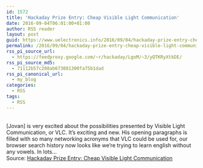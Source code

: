 ```yaml
---
id: 1572
title: 'Hackaday Prize Entry: Cheap Visible Light Communication'
date: 2016-09-04T06:01:00+01:00
author: RSS reader
layout: post
guid: https://www.uelectronics.info/2016/09/04/hackaday-prize-entry-cheap-visible-light-communication/
permalink: /2016/09/04/hackaday-prize-entry-cheap-visible-light-communication/
rss_pi_source_url:
  - https://feedproxy.google.com/~r/hackaday/LgoM/~3/yQTKRyXtkDE/
rss_pi_source_md5:
  - 71112b57c208ab673081300fa75b1dad
rss_pi_canonical_url:
  - my_blog
categories:
  - RSS
tags:
  - RSS
---
```

&#013;  
[Jovan] is very excited about the possibilities presented by Visible Light Communication, or VLC. It’s exciting and new. His opening paragraphs is filled with so many networking acronyms that VLC could be used for, our browser search history now looks like we’re trying to learn english without any vowels. In lots…&#013;  
Source: <a href="https://feedproxy.google.com/~r/hackaday/LgoM/~3/yQTKRyXtkDE/" target="_blank">Hackaday Prize Entry: Cheap Visible Light Communication</a>